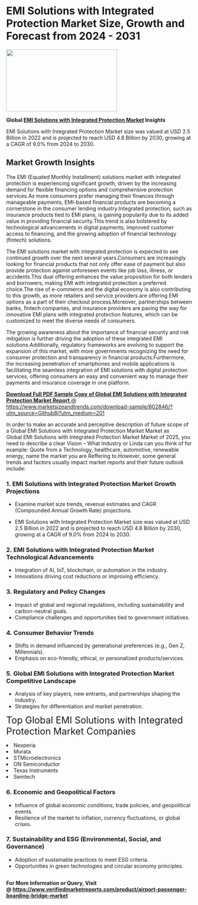 <H1>EMI Solutions with Integrated Protection Market Size, Growth and Forecast from 2024 - 2031</H1><img class="aligncenter size-medium wp-image-584254" src="https://thirdeyenews.in/wp-content/uploads/2024/09/Global-Market-Research-300x168.jpeg" alt="" width="300" height="168" /><p><strong>Global&nbsp;<a href="https://www.marketsizeandtrends.com/download-sample/602846/?utm_source=Github8j?utm_medium=201">EMI Solutions with Integrated Protection Market</a> Insights</strong></p><p>EMI Solutions with Integrated Protection Market size was valued at USD 2.5 Billion in 2022 and is projected to reach USD 4.8 Billion by 2030, growing at a CAGR of 9.0% from 2024 to 2030.</p><p><h2>Market Growth Insights</h2> <p>The EMI (Equated Monthly Installment) solutions market with integrated protection is experiencing significant growth, driven by the increasing demand for flexible financing options and comprehensive protection services.As more consumers prefer managing their finances through manageable payments, EMI-based financial products are becoming a cornerstone in the consumer lending industry.Integrated protection, such as insurance products tied to EMI plans, is gaining popularity due to its added value in providing financial security.This trend is also bolstered by technological advancements in digital payments, improved customer access to financing, and the growing adoption of financial technology (fintech) solutions.</p> <p><a href="#"></a></p> <p>The EMI solutions market with integrated protection is expected to see continued growth over the next several years.Consumers are increasingly looking for financial products that not only offer ease of payment but also provide protection against unforeseen events like job loss, illness, or accidents.This dual offering enhances the value proposition for both lenders and borrowers, making EMI with integrated protection a preferred choice.The rise of e-commerce and the digital economy is also contributing to this growth, as more retailers and service providers are offering EMI options as a part of their checkout process.Moreover, partnerships between banks, fintech companies, and insurance providers are paving the way for innovative EMI plans with integrated protection features, which can be customized to meet the diverse needs of consumers.</p> <p>The growing awareness about the importance of financial security and risk mitigation is further driving the adoption of these integrated EMI solutions.Additionally, regulatory frameworks are evolving to support the expansion of this market, with more governments recognizing the need for consumer protection and transparency in financial products.Furthermore, the increasing penetration of smartphones and mobile applications is facilitating the seamless integration of EMI solutions with digital protection services, offering consumers an easy and convenient way to manage their payments and insurance coverage in one platform.</p> <p><a href="#"></p><p><span class=""><strong>Download Full PDF Sample Copy of Global EMI Solutions with Integrated Protection Market Report</strong> @ <a href="https://www.marketsizeandtrends.com/download-sample/602846/?utm_source=Github8j?utm_medium=201" target="_blank">https://www.marketsizeandtrends.com/download-sample/602846/?utm_source=Github8j?utm_medium=201</a></span></p><p>In order to make an accurate and perceptive description of future scope of a Global&nbsp;EMI Solutions with Integrated Protection Market Market as Global&nbsp;EMI Solutions with Integrated Protection Market Market of 2025, you need to describe a clear Vision &ndash; What Industry or Linda can you think of for example: Quote from a Technology, healthcare, automotive, renewable energy, name the market you are Reffering to.However, some general trends and factors usually impact market reports and their future outlook include:</p><h3>1.&nbsp;<strong>EMI Solutions with Integrated Protection Market Growth Projections</strong></h3><ul><li>Examine market size trends, revenue estimates and CAGR (Compounded Annual Growth Rate) projections.</li><li><p>EMI Solutions with Integrated Protection Market size was valued at USD 2.5 Billion in 2022 and is projected to reach USD 4.8 Billion by 2030, growing at a CAGR of 9.0% from 2024 to 2030.</p></li></ul><h3>2.&nbsp;<strong>EMI Solutions with Integrated Protection Market Technological Advancements</strong></h3><ul><li>Integration of AI, IoT, blockchain, or automation in the industry.</li><li>Innovations driving cost reductions or improving efficiency.</li></ul><h3>3.&nbsp;<strong>Regulatory and Policy Changes</strong></h3><ul><li>Impact of global and regional regulations, including sustainability and carbon-neutral goals.</li><li>Compliance challenges and opportunities tied to government initiatives.</li></ul><h3>4.&nbsp;<strong>Consumer Behavior Trends</strong></h3><ul><li>Shifts in demand influenced by generational preferences (e.g., Gen Z, Millennials).</li><li>Emphasis on eco-friendly, ethical, or personalized products/services.</li></ul><h3>5.&nbsp;<strong>Global EMI Solutions with Integrated Protection Market Competitive Landscape</strong></h3><ul><li>Analysis of key players, new entrants, and partnerships shaping the industry.</li><li>Strategies for differentiation and market penetration.</li></ul><p data-pm-slice="1 1 []"><span style="color: inherit; font-family: inherit; font-size: 25px;">Top Global EMI Solutions with Integrated Protection Market Companies</span></p><div class="" data-test-id=""><p><li>Nexperia</li><li> Murata</li><li> STMicroelectronics</li><li> ON Semiconductor</li><li> Texas Instruments</li><li> Semtech</li></p></div><h3>6.&nbsp;<strong>Economic and Geopolitical Factors</strong></h3><ul><li>Influence of global economic conditions, trade policies, and geopolitical events.</li><li>Resilience of the market to inflation, currency fluctuations, or global crises.</li></ul><h3>7.&nbsp;<strong>Sustainability and ESG (Environmental, Social, and Governance)</strong></h3><ul><li>Adoption of sustainable practices to meet ESG criteria.</li><li>Opportunities in green technologies and circular economy principles.</li></ul><h2><strong style="font-size: 14px;">For More Information or Query, Visit @&nbsp;</strong><a style="background-color: #ffffff; font-size: 14px;" href="https://www.marketsizeandtrends.com/report/emi-solutions-with-integrated-protection-market/" target="_blank">https://www.verifiedmarketreports.com/product/airport-passenger-boarding-bridge-market</a></h2>